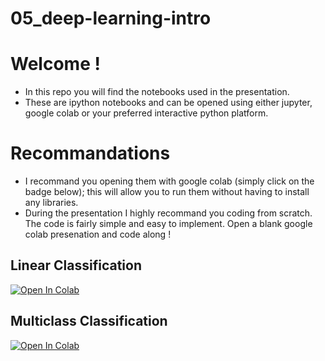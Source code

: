# 05_deep-learning-intro

# Welcome !

* In this repo you will find the notebooks used in the presentation.  
* These are ipython notebooks and can be opened using either jupyter, google colab or your preferred interactive python platform.  


# Recommandations
* I recommand you opening them with google colab (simply click on the badge below); this will allow you to run them without having to install any libraries.
* During the presentation I highly recommand you coding from scratch. The code is fairly simple and easy to implement. Open a blank google colab presenation and code along !

## Linear Classification

[![Open In Colab](https://colab.research.google.com/assets/colab-badge.svg)](https://colab.research.google.com/github/HOORDS/05_deep-learning-intro/blob/main/Linear_Classification.ipynb)

## Multiclass Classification

[![Open In Colab](https://colab.research.google.com/assets/colab-badge.svg)](https://colab.research.google.com/github/HOORDS/05_deep-learning-intro/blob/main/Multiclass_classification.ipynb)


